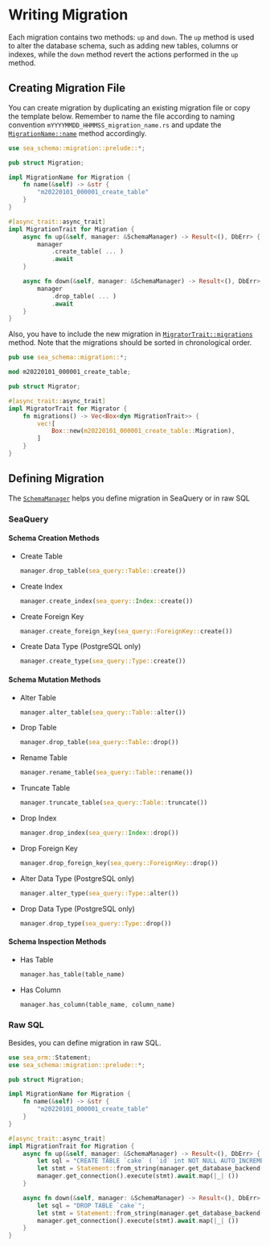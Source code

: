 # Writing Migration

Each migration contains two methods: `up` and `down`. The `up` method is used to alter the database schema, such as adding new tables, columns or indexes, while the `down` method revert the actions performed in the `up` method.

## Creating Migration File

You can create migration by duplicating an existing migration file or copy the template below. Remember to name the file according to naming convention `mYYYYMMDD_HHMMSS_migration_name.rs` and update the [`MigrationName::name`](https://docs.rs/sea-schema/0.5/sea_schema/migration/trait.MigrationName.html#tymethod.name) method accordingly.

```rust title="migration/src/m20220101_000001_create_table.rs"
use sea_schema::migration::prelude::*;

pub struct Migration;

impl MigrationName for Migration {
    fn name(&self) -> &str {
        "m20220101_000001_create_table"
    }
}

#[async_trait::async_trait]
impl MigrationTrait for Migration {
    async fn up(&self, manager: &SchemaManager) -> Result<(), DbErr> {
        manager
            .create_table( ... )
            .await
    }

    async fn down(&self, manager: &SchemaManager) -> Result<(), DbErr> {
        manager
            .drop_table( ... )
            .await
    }
}
```

Also, you have to include the new migration in [`MigratorTrait::migrations`](https://docs.rs/sea-schema/0.5/sea_schema/migration/migrator/trait.MigratorTrait.html#tymethod.migrations) method. Note that the migrations should be sorted in chronological order.

```rust title="migration/src/lib.rs"
pub use sea_schema::migration::*;

mod m20220101_000001_create_table;

pub struct Migrator;

#[async_trait::async_trait]
impl MigratorTrait for Migrator {
    fn migrations() -> Vec<Box<dyn MigrationTrait>> {
        vec![
            Box::new(m20220101_000001_create_table::Migration),
        ]
    }
}
```

## Defining Migration

The [`SchemaManager`](https://docs.rs/sea-schema/0.5/sea_schema/migration/manager/struct.SchemaManager.html) helps you define migration in SeaQuery or in raw SQL

### SeaQuery

#### Schema Creation Methods
- Create Table
    ```rust
    manager.drop_table(sea_query::Table::create())
    ```
- Create Index
    ```rust
    manager.create_index(sea_query::Index::create())
    ```
- Create Foreign Key
    ```rust
    manager.create_foreign_key(sea_query::ForeignKey::create())
    ```
- Create Data Type (PostgreSQL only)
    ```rust
    manager.create_type(sea_query::Type::create())
    ```

#### Schema Mutation Methods
- Alter Table
    ```rust
    manager.alter_table(sea_query::Table::alter())
    ```
- Drop Table
    ```rust
    manager.drop_table(sea_query::Table::drop())
    ```
- Rename Table
    ```rust
    manager.rename_table(sea_query::Table::rename())
    ```
- Truncate Table
    ```rust
    manager.truncate_table(sea_query::Table::truncate())
    ```
- Drop Index
    ```rust
    manager.drop_index(sea_query::Index::drop())
    ```
- Drop Foreign Key
    ```rust
    manager.drop_foreign_key(sea_query::ForeignKey::drop())
    ```
- Alter Data Type (PostgreSQL only)
    ```rust
    manager.alter_type(sea_query::Type::alter())
    ```
- Drop Data Type (PostgreSQL only)
    ```rust
    manager.drop_type(sea_query::Type::drop())
    ```

#### Schema Inspection Methods
- Has Table
    ```rust
    manager.has_table(table_name)
    ```
- Has Column
    ```rust
    manager.has_column(table_name, column_name)
    ```

### Raw SQL

Besides, you can define migration in raw SQL.

```rust
use sea_orm::Statement;
use sea_schema::migration::prelude::*;

pub struct Migration;

impl MigrationName for Migration {
    fn name(&self) -> &str {
        "m20220101_000001_create_table"
    }
}

#[async_trait::async_trait]
impl MigrationTrait for Migration {
    async fn up(&self, manager: &SchemaManager) -> Result<(), DbErr> {
        let sql = "CREATE TABLE `cake` ( `id` int NOT NULL AUTO_INCREMENT PRIMARY KEY, `name` varchar(255) NOT NULL )";
        let stmt = Statement::from_string(manager.get_database_backend(), sql.to_owned());
        manager.get_connection().execute(stmt).await.map(|_| ())
    }

    async fn down(&self, manager: &SchemaManager) -> Result<(), DbErr> {
        let sql = "DROP TABLE `cake`";
        let stmt = Statement::from_string(manager.get_database_backend(), sql.to_owned());
        manager.get_connection().execute(stmt).await.map(|_| ())
    }
}
```
